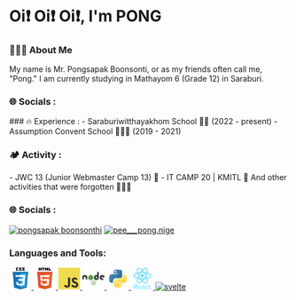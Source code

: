 <h1 align="left">Oi❗ Oi❗ Oi❗, I'm PONG</h1>

<h3 align="left">🧑🏿‍🦲 About Me </h3>
My name is Mr. Pongsapak Boonsonti, or as my friends often call me, "Pong." I am currently studying in Mathayom 6 (Grade 12) in Saraburi.

<h3 align="left">🌐 Socials :</h3>
### 🔥 Experience :
- Saraburiwitthayakhom School 💛💙 (2022 - present)
- Assumption Convent School 👨🏻‍🦯 (2019 - 2021)

<h3 align="left">🏕️ Activity :</h3>
- JWC 13 (Junior Webmaster Camp 13) 💜
- IT CAMP 20 | KMITL 🧡
And other activities that were forgotten 👨🏻‍🦯

<h3 align="left">🌐 Socials :</h3>
<p align="left">
<a href="https://www.facebook.com/profile.php?id=100024574573974" target="blank"><img align="center" src="https://raw.githubusercontent.com/rahuldkjain/github-profile-readme-generator/master/src/images/icons/Social/facebook.svg" alt="pongsapak boonsonthi" height="30" width="40" /></a>
<a href="https://www.instagram.com/pee___pong.nige" target="blank"><img align="center" src="https://raw.githubusercontent.com/rahuldkjain/github-profile-readme-generator/master/src/images/icons/Social/instagram.svg" alt="pee___pong.nige" height="30" width="40" /></a>
</p>

<h3 align="left">Languages and Tools:</h3>
<p align="left"> <a href="https://www.w3schools.com/css/" target="_blank" rel="noreferrer"> <img src="https://raw.githubusercontent.com/devicons/devicon/master/icons/css3/css3-original-wordmark.svg" alt="css3" width="40" height="40"/> </a> <a href="https://www.w3.org/html/" target="_blank" rel="noreferrer"> <img src="https://raw.githubusercontent.com/devicons/devicon/master/icons/html5/html5-original-wordmark.svg" alt="html5" width="40" height="40"/> </a> <a href="https://developer.mozilla.org/en-US/docs/Web/JavaScript" target="_blank" rel="noreferrer"> <img src="https://raw.githubusercontent.com/devicons/devicon/master/icons/javascript/javascript-original.svg" alt="javascript" width="40" height="40"/> </a> <a href="https://nodejs.org" target="_blank" rel="noreferrer"> <img src="https://raw.githubusercontent.com/devicons/devicon/master/icons/nodejs/nodejs-original-wordmark.svg" alt="nodejs" width="40" height="40"/> </a> <a href="https://www.python.org" target="_blank" rel="noreferrer"> <img src="https://raw.githubusercontent.com/devicons/devicon/master/icons/python/python-original.svg" alt="python" width="40" height="40"/> </a> <a href="https://reactjs.org/" target="_blank" rel="noreferrer"> <img src="https://raw.githubusercontent.com/devicons/devicon/master/icons/react/react-original-wordmark.svg" alt="react" width="40" height="40"/> </a> <a href="https://svelte.dev" target="_blank" rel="noreferrer"> <img src="https://upload.wikimedia.org/wikipedia/commons/1/1b/Svelte_Logo.svg" alt="svelte" width="40" height="40"/> </a> </p>




